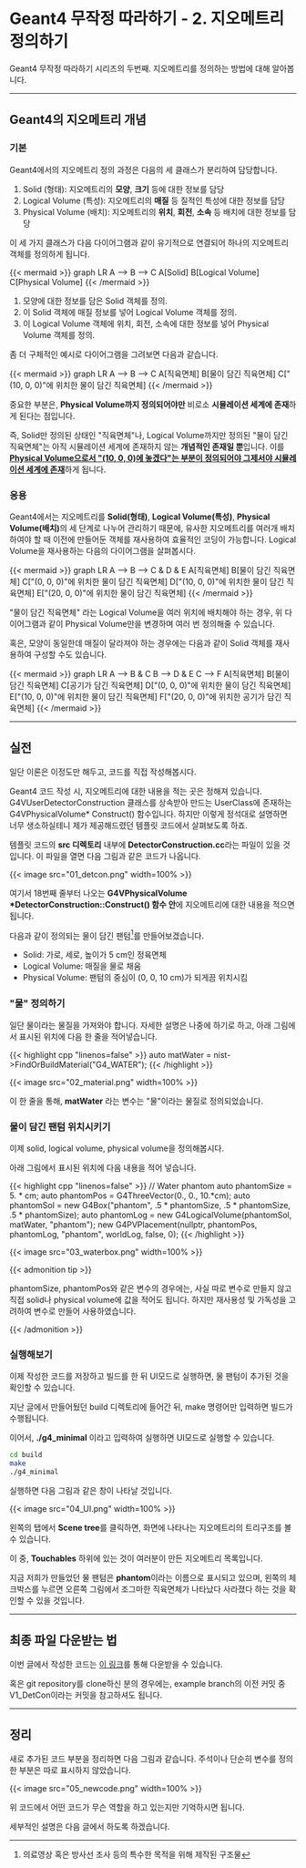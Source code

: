 # Geant4 무작정 따라하기 - 2. 지오메트리 정의하기


Geant4 무작정 따라하기 시리즈의 두번째. 지오메트리를 정의하는 방법에 대해 알아봅니다.

<!--more-->

---



## Geant4의 지오메트리 개념

### 기본

Geant4에서의 지오메트리 정의 과정은 다음의 세 클래스가 분리하여 담당합니다.

1. Solid (형태): 지오메트리의 **모양**, **크기** 등에 대한 정보를 담당
2. Logical Volume (특성): 지오메트리의 **매질** 등 질적인 특성에 대한 정보를 담당
3. Physical Volume (배치): 지오메트리의 **위치**, **회전**, **소속** 등 배치에 대한 정보를 담당

이 세 가지 클래스가 다음 다이어그램과 같이 유기적으로 연결되어 하나의 지오메트리 객체를 정의하게 됩니다.

{{< mermaid >}}
graph LR
A --> B --> C
A[Solid]
B[Logical Volume]
C[Physical Volume]
{{< /mermaid >}}

1.  모양에 대한 정보를 담은 Solid 객체를 정의.
2. 이 Solid 객체에 매질 정보를 넣어 Logical Volume 객체를 정의.
3. 이 Logical Volume 객체에 위치, 회전, 소속에 대한 정보를 넣어 Physical Volume 객체를 정의.

좀 더 구체적인 예시로 다이어그램을 그려보면 다음과 같습니다.

{{< mermaid >}}
graph LR
A --> B --> C
A[직육면체]
B[물이 담긴 직육면체]
C["(10, 0, 0)"에 위치한 물이 담긴 직육면체]
{{< /mermaid >}}

중요한 부분은, **Physical Volume까지 정의되어야만** 비로소 **시뮬레이션 세계에 존재**하게 된다는 점입니다.

즉, Solid만 정의된 상태인 "직육면체"나, Logical Volume까지만 정의된 "물이 담긴 직육면체"는 아직 시뮬레이션 세계에 존재하지 않는 **개념적인 존재일 뿐**입니다. 이를 <u>**Physical Volume으로서 "(10, 0, 0)에 놓겠다"는 부분이 정의되어야 그제서야 시뮬레이션 세계에 존재**</u>하게 됩니다.

### 응용

Geant4에서는 지오메트리를 **Solid(형태)**, **Logical Volume(특성)**, <b>Physical Volume(배치)</b>의 세 단계로 나누어 관리하기 때문에, 유사한 지오메트리를 여러개 배치하여야 할 때 이전에 만들어둔 객체를 재사용하여 효율적인 코딩이 가능합니다. Logical Volume을 재사용하는 다음의 다이어그램을 살펴봅시다.

{{< mermaid >}}
graph LR
A --> B --> C & D & E
A[직육면체]
B[물이 담긴 직육면체]
C["(0, 0, 0)"에 위치한 물이 담긴 직육면체]
D["(10, 0, 0)"에 위치한 물이 담긴 직육면체]
E["(20, 0, 0)"에 위치한 물이 담긴 직육면체]
{{< /mermaid >}}

"물이 담긴 직육면체" 라는 Logical Volume을 여러 위치에 배치해야 하는 경우, 위 다이어그램과 같이 Physical Volume만을 변경하며 여러 번 정의해줄 수 있습니다.

혹은, 모양이 동일한데 매질이 달라져야 하는 경우에는 다음과 같이 Solid 객체를 재사용하여 구성할 수도 있습니다.

{{< mermaid >}}
graph LR
A --> B & C
B --> D & E
C --> F
A[직육면체]
B[물이 담긴 직육면체]
C[공기가 담긴 직육면체]
D["(0, 0, 0)"에 위치한 물이 담긴 직육면체]
E["(10, 0, 0)"에 위치한 물이 담긴 직육면체]
F["(20, 0, 0)"에 위치한 공기가 담긴 직육면체]
{{< /mermaid >}}

---

## 실전

일단 이론은 이정도만 해두고, 코드를 직접 작성해봅시다.

Geant4 코드 작성 시, 지오메트리에 대한 내용을 적는 곳은 정해져 있습니다. G4VUserDetectorConstruction 클래스를 상속받아 만드는 UserClass에 존재하는 G4VPhysicalVolume* Construct() 함수입니다. 하지만 이렇게 정석대로 설명하면 너무 생소하실테니 제가 제공해드렸던 템플릿 코드에서 살펴보도록 하죠.

템플릿 코드의 **src 디렉토리** 내부에 <b>DetectorConstruction.cc</b>라는 파일이 있을 것입니다. 이 파일을 열면 다음 그림과 같은 코드가 나옵니다.

{{< image src="01_detcon.png" width=100% >}}

여기서 18번째 줄부터 나오는 <b>G4VPhysicalVolume *DetectorConstruction::Construct() 함수 안</b>에 지오메트리에 대한 내용을 적으면 됩니다.

다음과 같이 정의되는 물이 담긴 팬텀[^1]를 만들어보겠습니다.

- Solid: 가로, 세로, 높이가 5 cm인 정육면체
- Logical Volume: 매질을 물로 채움
- Physical Volume: 팬텀의 중심이 (0, 0, 10 cm)가 되게끔 위치시킴

### "물" 정의하기

일단 물이라는 물질을 가져와야 합니다. 자세한 설명은 나중에 하기로 하고, 아래 그림에서 표시된 위치에 다음 한 줄을 적어넣습니다.

{{< highlight cpp "linenos=false" >}}
auto matWater = nist->FindOrBuildMaterial("G4_WATER");
{{< /highlight >}}

{{< image src="02_material.png" width=100% >}}

이 한 줄을 통해, **matWater** 라는 변수는 "물"이라는 물질로 정의되었습니다.

### 물이 담긴 팬텀 위치시키기

이제 solid, logical volume, physical volume을 정의해봅시다.

아래 그림에서 표시된 위치에 다음 내용을 적어 넣습니다.

{{< highlight cpp "linenos=false" >}}
// Water phantom
auto phantomSize = 5. * cm;
auto phantomPos = G4ThreeVector(0., 0., 10.*cm);
auto phantomSol = new G4Box("phantom", .5 * phantomSize, .5 * phantomSize, .5 * phantomSize);
auto phantomLog = new G4LogicalVolume(phantomSol, matWater, "phantom");
new G4PVPlacement(nullptr, phantomPos, phantomLog, "phantom", worldLog, false, 0);
{{< /highlight >}}

{{< image src="03_waterbox.png" width=100% >}}

{{< admonition tip >}}

phantomSize, phantomPos와 같은 변수의 경우에는, 사실 따로 변수로 만들지 않고 직접 solid나 physical volume에 값을 적어도 됩니다. 하지만 재사용성 및 가독성을 고려하여 변수로 만들어 사용하였습니다.

{{< /admonition >}}

### 실행해보기

이제 작성한 코드를 저장하고 빌드를 한 뒤 UI모드로 실행하면, 물 팬텀이 추가된 것을 확인할 수 있습니다.

지난 글에서 만들어뒀던 build 디렉토리에 들어간 뒤, make 명령어만 입력하면 빌드가 수행됩니다.

이어서, <b>./g4_minimal</b> 이라고 입력하여 실행하면 UI모드로 실행할 수 있습니다.

```bash
cd build
make
./g4_minimal
```

실행하면 다음 그림과 같은 창이 나타날 것입니다.

{{< image src="04_UI.png" width=100% >}}

왼쪽의 탭에서 **Scene tree**를 클릭하면, 화면에 나타나는 지오메트리의 트리구조를 볼 수 있습니다.

이 중, **Touchables** 하위에 있는 것이 여러분이 만든 지오메트리 목록입니다.

지금 저희가 만들었던 물 팬텀은 **phantom**이라는 이름으로 표시되고 있으며, 왼쪽의 체크박스를 누르면 오른쪽 그림에서 조그마한 직육면체가 나타났다 사라졌다 하는 것을 확인할 수 있을 것입니다.

---

## 최종 파일 다운받는 법

이번 글에서 작성한 코드는 [이 링크](https://github.com/evandde/g4_minimal/archive/ecef9c37af224cd65b866557f825508a71043e11.zip)를 통해 다운받을 수 있습니다.

혹은 git repository를 clone하신 분의 경우에는, example branch의 이전 커밋 중 V1_DetCon이라는 커밋을 참고하셔도 됩니다.

---

## 정리

새로 추가된 코드 부분을 정리하면 다음 그림과 같습니다. 주석이나 단순히 변수를 정의한 부분은 따로 표시하지 않았습니다.

{{< image src="05_newcode.png" width=100% >}}

위 코드에서 어떤 코드가 무슨 역할을 하고 있는지만 기억하시면 됩니다.

세부적인 설명은 다음 글에서 하도록 하겠습니다.



[^1]: 의료영상 혹은 방사선 조사 등의 특수한 목적을 위해 제작된 구조물
